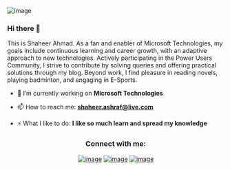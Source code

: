 ![image](https://github.com/shaheerahmadch/shaheerahmadch/assets/114233717/8b8a054d-faf5-4e96-b67f-1645cc81fc48)


### Hi there 👋

This is Shaheer Ahmad. As a fan and enabler of Microsoft Technologies, my goals include continuous learning and career growth, with an adaptive approach to new technologies. Actively participating in the Power Users Community, I strive to contribute by solving queries and offering practical solutions through my blog. Beyond work, I find pleasure in reading novels, playing badminton, and engaging in E-Sports.

- 🔭 I’m currently working on **Microsoft Technologies**

- 📫 How to reach me: **shaheer.ashraf@live.com**

- ⚡ What I like to do: **I like so much learn and spread my knowledge**


  

<h3 align="center">Connect with me:</h3>
<div align="center">

[![image](https://img.shields.io/badge/LinkedIn-0077B5?style=for-the-badge&logo=linkedin&logoColor=white)](https://www.linkedin.com/in/shaheer-ahmad-ch/)
[![image](https://img.shields.io/badge/Instagram-E4405F?style=for-the-badge&logo=instagram&logoColor=white)](https://www.instagram.com/shaheer_ahmad_ch/)
[![image](https://img.shields.io/badge/Twitter-1DA1F2?style=for-the-badge&logo=twitter&logoColor=white)](https://twitter.com/ShaheerAhmadCh)
  
</div>

